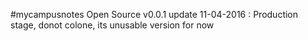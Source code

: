 #mycampusnotes Open Source v0.0.1
update 11-04-2016 : Production stage, donot colone, its unusable version for now